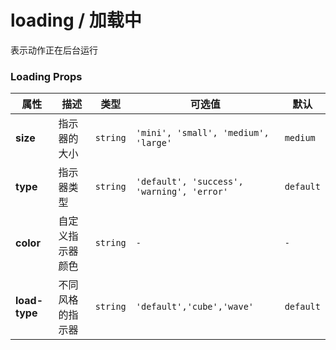 # loading / 加载中

表示动作正在后台运行

<playground title="默认的" name="ex-loading-default" />

<playground title="类型" desc="可以指定指示器的类型" name="ex-loading-type" />

<playground title="尺寸" desc="可以指定指示器的尺寸" name="ex-loading-size" />

<playground title="样式" desc="可以选择不同样式的指示器" name="ex-loading-load"/>

### Loading Props

| 属性          | 描述             | 类型     | 可选值                                     | 默认      |
| ------------- | ---------------- | -------- | ------------------------------------------ | --------- |
| **size**      | 指示器的大小     | `string` | `'mini', 'small', 'medium', 'large'`       | `medium`  |
| **type**      | 指示器类型       | `string` | `'default', 'success', 'warning', 'error'` | `default` |
| **color**     | 自定义指示器颜色 | `string` | `-`                                        | `-`       |
| **load-type** | 不同风格的指示器 | `string` | `'default','cube','wave'`                  | `default` |
